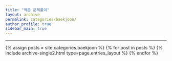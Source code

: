 ```yaml
---
title: "백준 문제풀이"
layout: archive
permalink: categories/baekjoon/
author_profile: true
sidebar_main: true
---
```


***

{% assign posts = site.categories.baekjoon %}
{% for post in posts %} {% include archive-single2.html type=page.entries_layout %} {% endfor %}